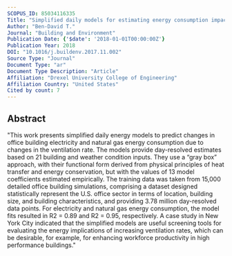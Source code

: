 ```yaml
---
SCOPUS_ID: 85034116335
Title: "Simplified daily models for estimating energy consumption impacts of changing office building ventilation rates"
Author: "Ben-David T."
Journal: "Building and Environment"
Publication Date: {'$date': '2018-01-01T00:00:00Z'}
Publication Year: 2018
DOI: "10.1016/j.buildenv.2017.11.002"
Source Type: "Journal"
Document Type: "ar"
Document Type Description: "Article"
Affiliation: "Drexel University College of Engineering"
Affiliation Country: "United States"
Cited by count: 7
---
```


## Abstract
"This work presents simplified daily energy models to predict changes in office building electricity and natural gas energy consumption due to changes in the ventilation rate. The models provide day-resolved estimates based on 21 building and weather condition inputs. They use a “gray box” approach, with their functional form derived from physical principles of heat transfer and energy conservation, but with the values of 13 model coefficients estimated empirically. The training data was taken from 15,000 detailed office building simulations, comprising a dataset designed statistically represent the U.S. office sector in terms of location, building size, and building characteristics, and providing 3.78 million day-resolved data points. For electricity and natural gas energy consumption, the model fits resulted in R2 = 0.89 and R2 = 0.95, respectively. A case study in New York City indicated that the simplified models are useful screening tools for evaluating the energy implications of increasing ventilation rates, which can be desirable, for example, for enhancing workforce productivity in high performance buildings."
